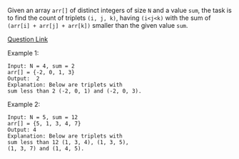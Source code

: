 Given an array `arr[]` of distinct integers of size `N` and a value `sum`, the task is to find the count of triplets `(i, j, k)`, having `(i<j<k)` with the sum of `(arr[i] + arr[j] + arr[k])` smaller than the given value `sum`.

[Question Link]()

Example 1:

```
Input: N = 4, sum = 2
arr[] = {-2, 0, 1, 3}
Output:  2
Explanation: Below are triplets with
sum less than 2 (-2, 0, 1) and (-2, 0, 3).
```

Example 2:
```
Input: N = 5, sum = 12
arr[] = {5, 1, 3, 4, 7}
Output: 4
Explanation: Below are triplets with
sum less than 12 (1, 3, 4), (1, 3, 5),
(1, 3, 7) and (1, 4, 5).
```